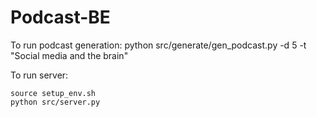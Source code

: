 # Podcast-BE

To run podcast generation:
python src/generate/gen_podcast.py -d 5 -t "Social media and the brain"


To run server:

```
source setup_env.sh
python src/server.py
```
